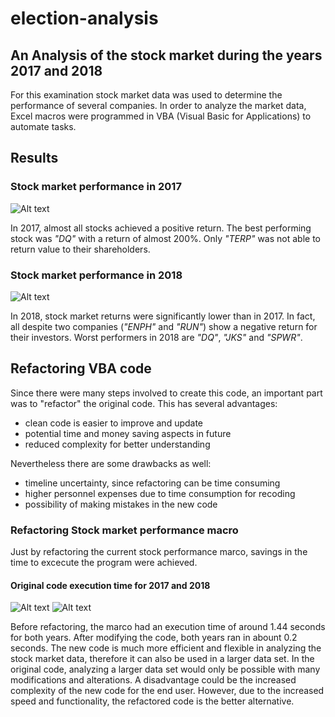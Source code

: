 # election-analysis
## An Analysis of the stock market during the years 2017 and 2018
For this examination stock market data was used to determine the performance of several companies. In order to analyze the market data, Excel macros were programmed in VBA (Visual Basic for Applications) to automate tasks.

## Results
### Stock market performance in 2017
![Alt text](/VBA_Challenge_2017_re.png "Image")

In 2017, almost all stocks achieved a positive return. The best performing stock was _"DQ"_ with a return of almost 200%. Only _"TERP"_ was not able to return value to their shareholders. 

### Stock market performance in 2018
![Alt text](/VBA_Challenge_2018_re.png "Image")

In 2018, stock market returns were significantly lower than in 2017. In fact, all despite two companies (_"ENPH"_ and _"RUN"_) show a negative return for their investors. Worst performers in 2018 are _"DQ"_, _"JKS"_ and _"SPWR"_.  

## Refactoring VBA code
Since there were many steps involved to create this code, an important part was to "refactor" the original code. This has several advantages:
- clean code is easier to improve and update 
- potential time and money saving aspects in future
- reduced complexity for better understanding

Nevertheless there are some drawbacks as well:
- timeline uncertainty, since refactoring can be time consuming
- higher personnel expenses due to time consumption for recoding
- possibility of making mistakes in the new code

### Refactoring Stock market performance macro

Just by refactoring the current stock performance marco, savings in the time to excecute the program were achieved. 

#### Original code execution time for 2017 and 2018
![Alt text](/VBA_Challenge_2017.png "Image")
![Alt text](/VBA_Challenge_2018.png "Image")

Before refactoring, the marco had an execution time of around 1.44 seconds for both years. After modifying the code, both years ran in abount 0.2 seconds. The new code is much more efficient and flexible in analyzing the stock market data, therefore it can also be used in a larger data set. In the original code, analyzing a larger data set would only be possible with many modifications and alterations. A disadvantage could be the increased complexity of the new code for the end user. However, due to the increased speed and functionality, the refactored code is the better alternative. 

